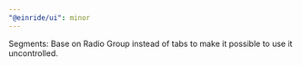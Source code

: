 ```yaml
---
"@einride/ui": minor
---
```


Segments: Base on Radio Group instead of tabs to make it possible to use it uncontrolled.
